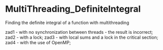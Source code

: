 # MultiThreading_DefiniteIntegral
Finding the definite integral of a function with multithreading

zad1 - with no synchronization between threads - the result is incorrect;
zad2 - with a lock;
zad3 - with local sums and a lock in the critical section;
zad4 - with the use of OpenMP;

